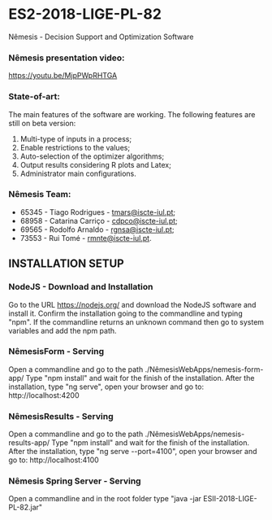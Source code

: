 # ES2-2018-LIGE-PL-82
Nêmesis - Decision Support and Optimization Software

### Nêmesis presentation video:
https://youtu.be/MjpPWpRHTGA

### State-of-art:
The main features of the software are working.
The following features are still on beta version:
1. Multi-type of inputs in a process;
2. Enable restrictions to the values;
3. Auto-selection of the optimizer algorithms;
4. Output results considering R plots and Latex;
5. Administrator main configurations.

### Nêmesis Team:
* 65345 - Tiago Rodrigues - tmars@iscte-iul.pt;
* 68958 - Catarina Carriço - cdpco@iscte-iul.pt;
* 69565 - Rodolfo Arnaldo - rgnsa@iscte-iul.pt;
* 73553 - Rui Tomé - rmnte@iscte-iul.pt.


## INSTALLATION SETUP
### NodeJS - Download and Installation
Go to the URL https://nodejs.org/ and download the NodeJS software and install it.
Confirm the installation going to the commandline and typing "npm".
If the commandline returns an unknown command then go to system variables and add the npm path.

### NêmesisForm - Serving
Open a commandline and go to the path ./NêmesisWebApps/nemesis-form-app/
Type "npm install" and wait for the finish of the installation.
After the installation, type "ng serve", open your browser and go to: http://localhost:4200

### NêmesisResults - Serving
Open a commandline and go to the path ./NêmesisWebApps/nemesis-results-app/
Type "npm install" and wait for the finish of the installation.
After the installation, type "ng serve --port=4100", open your browser and go to: http://localhost:4100

### Nêmesis Spring Server - Serving
Open a commandline and in the root folder type "java -jar ESII-2018-LIGE-PL-82.jar"
